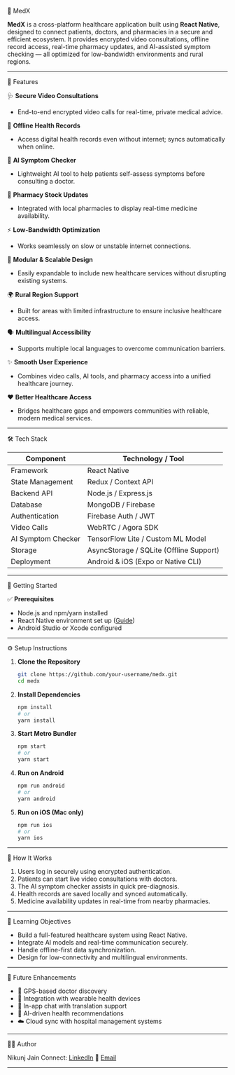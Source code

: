 💊 MedX

**MedX** is a cross-platform healthcare application built using **React Native**, designed to connect patients, doctors, and pharmacies in a secure and efficient ecosystem. It provides encrypted video consultations, offline record access, real-time pharmacy updates, and AI-assisted symptom checking — all optimized for low-bandwidth environments and rural regions.

---

📌 Features

🩺 **Secure Video Consultations**

* End-to-end encrypted video calls for real-time, private medical advice.

📁 **Offline Health Records**

* Access digital health records even without internet; syncs automatically when online.

🤖 **AI Symptom Checker**

* Lightweight AI tool to help patients self-assess symptoms before consulting a doctor.

💊 **Pharmacy Stock Updates**

* Integrated with local pharmacies to display real-time medicine availability.

⚡ **Low-Bandwidth Optimization**

* Works seamlessly on slow or unstable internet connections.

🧩 **Modular & Scalable Design**

* Easily expandable to include new healthcare services without disrupting existing systems.

🌍 **Rural Region Support**

* Built for areas with limited infrastructure to ensure inclusive healthcare access.

🗣️ **Multilingual Accessibility**

* Supports multiple local languages to overcome communication barriers.

✨ **Smooth User Experience**

* Combines video calls, AI tools, and pharmacy access into a unified healthcare journey.

❤️ **Better Healthcare Access**

* Bridges healthcare gaps and empowers communities with reliable, modern medical services.

---

🛠️ Tech Stack

| Component          | Technology / Tool                       |
| ------------------ | --------------------------------------- |
| Framework          | React Native                            |
| State Management   | Redux / Context API                     |
| Backend API        | Node.js / Express.js                    |
| Database           | MongoDB / Firebase                      |
| Authentication     | Firebase Auth / JWT                     |
| Video Calls        | WebRTC / Agora SDK                      |
| AI Symptom Checker | TensorFlow Lite / Custom ML Model       |
| Storage            | AsyncStorage / SQLite (Offline Support) |
| Deployment         | Android & iOS (Expo or Native CLI)      |

---

🏁 Getting Started

✅ **Prerequisites**

* Node.js and npm/yarn installed
* React Native environment set up ([Guide](https://reactnative.dev/docs/set-up-your-environment))
* Android Studio or Xcode configured

---

⚙️ Setup Instructions

1. **Clone the Repository**

   ```bash
   git clone https://github.com/your-username/medx.git
   cd medx
   ```

2. **Install Dependencies**

   ```bash
   npm install
   # or
   yarn install
   ```

3. **Start Metro Bundler**

   ```bash
   npm start
   # or
   yarn start
   ```

4. **Run on Android**

   ```bash
   npm run android
   # or
   yarn android
   ```

5. **Run on iOS (Mac only)**

   ```bash
   npm run ios
   # or
   yarn ios
   ```

---

🚀 How It Works

1. Users log in securely using encrypted authentication.
2. Patients can start live video consultations with doctors.
3. The AI symptom checker assists in quick pre-diagnosis.
4. Health records are saved locally and synced automatically.
5. Medicine availability updates in real-time from nearby pharmacies.

---

🎯 Learning Objectives

* Build a full-featured healthcare system using React Native.
* Integrate AI models and real-time communication securely.
* Handle offline-first data synchronization.
* Design for low-connectivity and multilingual environments.

---

🔮 Future Enhancements

* 📍 GPS-based doctor discovery
* 🧬 Integration with wearable health devices
* 💬 In-app chat with translation support
* 🧠 AI-driven health recommendations
* ☁️ Cloud sync with hospital management systems

---

👨‍💻 Author

Nikunj Jain
Connect: [LinkedIn](https://www.linkedin.com/in/nikunjjain29/)
📧 [Email](mailto:nikunjjain294@gmail.com)

---
